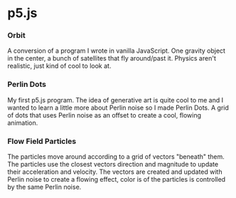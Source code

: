 # p5.js

 ### Orbit
 A conversion of a program I wrote in vanilla JavaScript. One gravity object in the center, a bunch of satellites that fly around/past it. Physics aren't realistic, just kind of cool to look at.



### Perlin Dots
My first p5.js program. The idea of generative art is quite cool to me and I wanted to learn a little more about Perlin noise so I made Perlin Dots. A grid of dots that uses Perlin noise as an offset to create a cool, flowing animation.



### Flow Field Particles
The particles move around according to a grid of vectors "beneath" them. The particles use the closest vectors direction and magnitude to update their acceleration and velocity. The vectors are created and updated with Perlin noise to create a flowing effect, color is of the particles is controlled by the same Perlin noise. 
